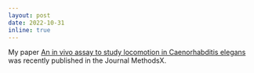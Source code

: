 ```yaml
---
layout: post
date: 2022-10-31
inline: true
---
```


My paper <a href='https://doi.org/10.1016/j.mex.2022.101890'>An in vivo assay to study locomotion in Caenorhabditis elegans</a> was recently published in the Journal MethodsX.
